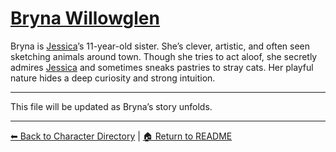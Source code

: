 # [Bryna Willowglen](characters/family/bryna-willowglen.md)

Bryna is [Jessica](jessica.md)’s 11-year-old sister. She’s clever, artistic, and often seen sketching animals around town. Though she tries to act aloof, she secretly admires [Jessica](jessica.md) and sometimes sneaks pastries to stray cats. Her playful nature hides a deep curiosity and strong intuition.

---
This file will be updated as Bryna’s story unfolds.

---

[⬅ Back to Character Directory](../characters/character-directory.md) | [🏠 Return to README](../README.md)
